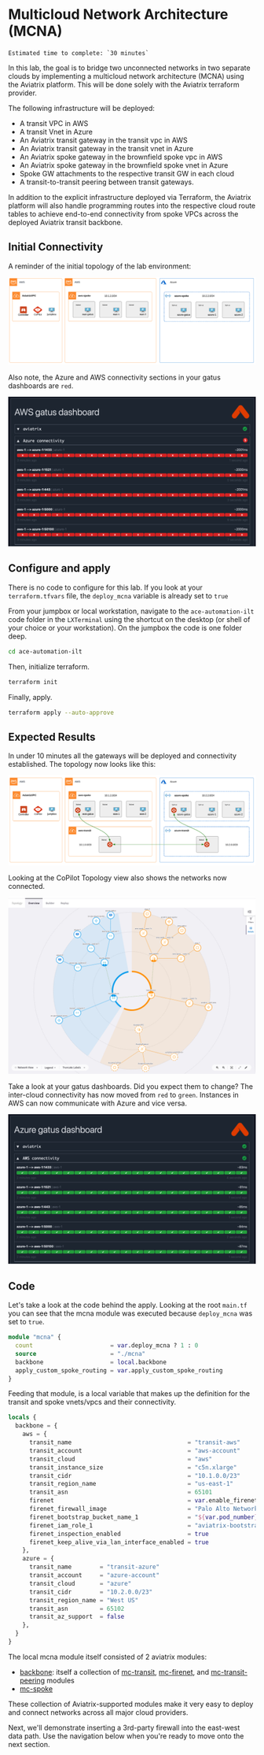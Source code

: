 # Multicloud Network Architecture (MCNA)

```{important}
Estimated time to complete: `30 minutes`
```

In this lab, the goal is to bridge two unconnected networks in two separate clouds by implementing a multicloud network architecture (MCNA) using the Aviatrix platform. This will be done solely with the Aviatrix terraform provider.

The following infrastructure will be deployed:

- A transit VPC in AWS
- A transit Vnet in Azure
- An Aviatrix transit gateway in the transit vpc in AWS
- An Aviatrix transit gateway in the transit vnet in Azure
- An Aviatrix spoke gateway in the brownfield spoke vpc in AWS
- An Aviatrix spoke gateway in the brownfield spoke vnet in Azure
- Spoke GW attachments to the respective transit GW in each cloud
- A transit-to-transit peering between transit gateways.

In addition to the explicit infrastructure deployed via Terraform, the Aviatrix platform will also handle programming routes into the respective cloud route tables to achieve end-to-end connectivity from spoke VPCs across the deployed Aviatrix transit backbone.

## Initial Connectivity

A reminder of the initial topology of the lab environment:

![Initial Topology](images/start_initial_topology.png)

Also note, the Azure and AWS connectivity sections in your gatus dashboards are `red`.

![Gatus cloud](images/start_gatus_cloud_conx.png)

## Configure and apply

There is no code to configure for this lab. If you look at your `terraform.tfvars` file, the `deploy_mcna` variable is already set to `true`

From your jumpbox or local workstation, navigate to the `ace-automation-ilt` code folder in the `LXTerminal` using the shortcut on the desktop (or shell of your choice or your workstation). On the jumpbox the code is one folder deep.

```bash
cd ace-automation-ilt
```

Then, initialize terraform.

```bash
terraform init
```

Finally, apply.

```bash
terraform apply --auto-approve
```

## Expected Results

In under 10 minutes all the gateways will be deployed and connectivity established. The topology now looks like this:

![MCNA Topology](images/mcna_topology.png)

Looking at the CoPilot Topology view also shows the networks now connected.

![MCNA Topology](images/mcna_copilot.png)

Take a look at your gatus dashboards. Did you expect them to change? The inter-cloud connectivity has now moved from `red` to `green`. Instances in AWS can now communicate with Azure and vice versa.

![Gatus](images/mcna_gatus_cloudx.png)

## Code

Let's take a look at the code behind the apply. Looking at the root `main.tf` you can see that the mcna module was executed because `deploy_mcna` was set to `true`.

```terraform
module "mcna" {
  count                      = var.deploy_mcna ? 1 : 0
  source                     = "./mcna"
  backbone                   = local.backbone
  apply_custom_spoke_routing = var.apply_custom_spoke_routing
}
```

Feeding that module, is a local variable that makes up the definition for the transit and spoke vnets/vpcs and their connectivity.

```terraform
locals {
  backbone = {
    aws = {
      transit_name                                 = "transit-aws"
      transit_account                              = "aws-account"
      transit_cloud                                = "aws"
      transit_instance_size                        = "c5n.xlarge"
      transit_cidr                                 = "10.1.0.0/23"
      transit_region_name                          = "us-east-1"
      transit_asn                                  = 65101
      firenet                                      = var.enable_firenet
      firenet_firewall_image                       = "Palo Alto Networks VM-Series Next-Generation Firewall (BYOL)"
      firenet_bootstrap_bucket_name_1              = "${var.pod_number}.bootstrap.aviatrixlab.com"
      firenet_iam_role_1                           = "aviatrix-bootstrap-VM-S3-role"
      firenet_inspection_enabled                   = true
      firenet_keep_alive_via_lan_interface_enabled = true
    },
    azure = {
      transit_name        = "transit-azure"
      transit_account     = "azure-account"
      transit_cloud       = "azure"
      transit_cidr        = "10.2.0.0/23"
      transit_region_name = "West US"
      transit_asn         = 65102
      transit_az_support  = false
    },
  }
}
```

The local mcna module itself consisted of 2 aviatrix modules:

- [backbone](https://registry.terraform.io/modules/terraform-aviatrix-modules/backbone/aviatrix/latest): itself a collection of [mc-transit](https://registry.terraform.io/modules/terraform-aviatrix-modules/mc-transit/aviatrix/latest), [mc-firenet](https://registry.terraform.io/modules/terraform-aviatrix-modules/mc-firenet/aviatrix/latest), and [mc-transit-peering](https://registry.terraform.io/modules/terraform-aviatrix-modules/mc-transit-peering/aviatrix/latest) modules
- [mc-spoke](https://registry.terraform.io/modules/terraform-aviatrix-modules/mc-spoke/aviatrix/latest)

These collection of Aviatrix-supported modules make it very easy to deploy and connect networks across all major cloud providers.

Next, we'll demonstrate inserting a 3rd-party firewall into the east-west data path. Use the navigation below when you're ready to move onto the next section.
